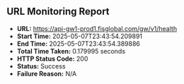 ## URL Monitoring Report

- **URL:** https://api-gw1-prod1.fisglobal.com/gw/v1/health
- **Start Time:** 2025-05-07T23:43:54.209891
- **End Time:** 2025-05-07T23:43:54.389886
- **Total Time Taken:** 0.179995 seconds
- **HTTP Status Code:** 200
- **Status:** Success
- **Failure Reason:** N/A
